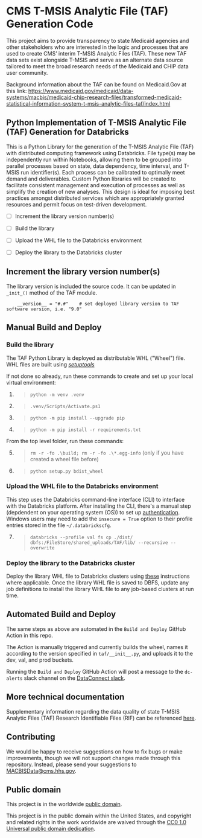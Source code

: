 # CMS T-MSIS Analytic File (TAF) Generation Code

This project aims to provide transparency to state Medicaid agencies and other stakeholders who are interested in the logic and processes that are used to create CMS’ interim T-MSIS Analytic Files (TAF). These new TAF data sets exist alongside T-MSIS and serve as an alternate data source tailored to meet the broad research needs of the Medicaid and CHIP data user community.

Background information about the TAF can be found on Medicaid.Gov at this link:
https://www.medicaid.gov/medicaid/data-systems/macbis/medicaid-chip-research-files/transformed-medicaid-statistical-information-system-t-msis-analytic-files-taf/index.html


## Python Implementation of T-MSIS Analytic File (TAF) Generation for Databricks

This is a Python Library for the generation of the T-MSIS Analytic File (TAF) with distributed computing framework using Databricks.  File type(s) may be independently run within Notebooks, allowing them to be grouped into parallel processes based on state, data dependency, time interval, and T-MSIS run identifier(s).  Each process can be calibrated to optimally meet demand and deliverables. Custom Python libraries will be created to facilitate consistent management and execution of processes as well as simplify the creation of new analyses. This design is ideal for imposing best practices amongst distributed services which are appropriately granted resources and permit focus on test-driven development.

- [ ] Increment the library version number(s)
- [ ] Build the library
- [ ] Upload the WHL file to the Databricks environment
- [ ] Deploy the library to the Databricks cluster


## Increment the library version number(s)

The library version is included the source code. It can be updated in ```_init_()``` method of the TAF module.
```pytion
    __version__ = "#.#"    # set deployed library version to TAF software version, i.e. "9.0"
```

## Manual Build and Deploy

### Build the library

The TAF Python Library is deployed as distributable WHL ("Wheel") file. WHL files are built using [_setuptools_](https://pypi.org/project/setuptools/)

If not done so already, run these commands to create and set up your local virtual environment:

1. > ```python -m venv .venv```
2. > ```.venv/Scripts/Activate.ps1```
3. > ```python -m pip install --upgrade pip```
4. > ```python -m pip install -r requirements.txt```

From the top level folder, run these commands:

5. > ```rm -r -fo .\build; rm -r -fo .\*.egg-info``` (only if you have created a wheel file before)
6. > ```python setup.py bdist_wheel```


### Upload the WHL file to the Databricks environment

This step uses the Databricks command-line interface (CLI) to interface with the Databricks platform. After installing the CLI, there's a manual step (depdendent on your operating system (OS)) to set up [authentication](https://docs.databricks.com/dev-tools/cli/index.html). Windows users may need to add the ```insecure = True``` option to their profile entries stored in the file ```~/.databrickscfg```.

7. > ```databricks --profile val fs cp ./dist/ dbfs:/FileStore/shared_uploads/TAF/lib/ --recursive --overwrite```


### Deploy the library to the Databricks cluster

Deploy the library WHL file to Databricks clusters using [these](https://docs.databricks.com/libraries/cluster-libraries.html) instructions where applicable. Once the library WHL file is saved to DBFS, update any job definitions to install the library WHL file to any job-based clusters at run time.

## Automated Build and Deploy

The same steps as above are automated in the `Build and Deploy` GitHub Action in this repo.

The Action is manually triggered and currently builds the wheel, names it according to the version specified in `taf/__init__.py`, and uploads it to the dev, val, and prod buckets.

Running the `Build and Deploy` GitHub Action will post a message to the `dc-alerts` slack channel on the [DataConnect slack](dataconnect-workspace.slack.com).

## More technical documentation

Supplementary information regarding the data quality of state T-MSIS Analytic Files (TAF) Research Identifiable Files (RIF) can be referenced [here](https://www.medicaid.gov/dq-atlas/welcome).

## Contributing

We would be happy to receive suggestions on how to fix bugs or make improvements, though we will not support changes made through this repository. Instead, please send your suggestions to [MACBISData@cms.hhs.gov](mailto:MACBISData@cms.hhs.gov).

## Public domain

This project is in the worldwide [public domain](https://github.com/Enterprise-CMCS/T-MSIS-Analytic-File-Generation-Python/blob/develop/LICENSE).

This project is in the public domain within the United States, and copyright and related rights in the work worldwide are waived through the [CC0 1.0 Universal public domain dedication](https://creativecommons.org/publicdomain/zero/1.0/).
